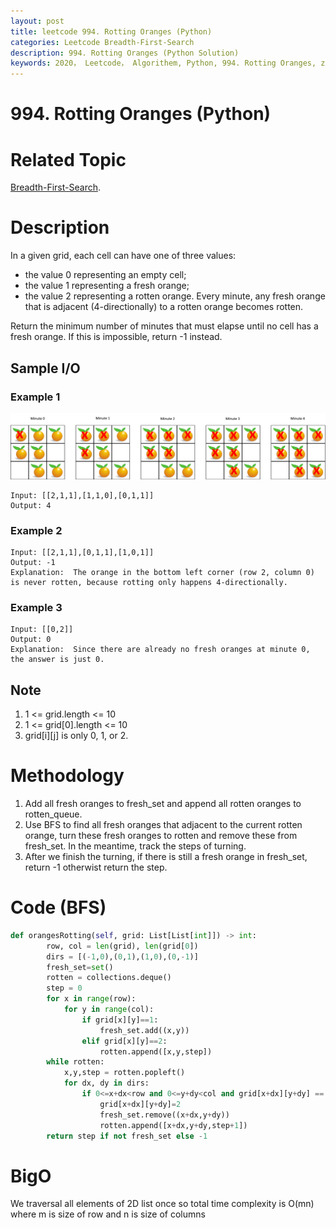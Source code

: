 ```yaml
---
layout: post
title: leetcode 994. Rotting Oranges (Python)
categories: Leetcode Breadth-First-Search
description: 994. Rotting Oranges (Python Solution)
keywords: 2020， Leetcode， Algorithem, Python, 994. Rotting Oranges, zhenyu, Breadth-First-Search, BFS, Breadth First Search
---
```


# 994. Rotting Oranges (Python)

# Related Topic
<a href="/categories/#Breadth-First-Search" target="_blank"> Breadth-First-Search</a>.

# Description
In a given grid, each cell can have one of three values:

* the value 0 representing an empty cell;
* the value 1 representing a fresh orange;
* the value 2 representing a rotten orange.
Every minute, any fresh orange that is adjacent (4-directionally) to a rotten orange becomes rotten.

Return the minimum number of minutes that must elapse until no cell has a fresh orange.  If this is impossible, return -1 instead.


## Sample I/O

### Example 1
![orange](/images/blog/oranges.png)
```
Input: [[2,1,1],[1,1,0],[0,1,1]]
Output: 4
```

### Example 2
```
Input: [[2,1,1],[0,1,1],[1,0,1]]
Output: -1
Explanation:  The orange in the bottom left corner (row 2, column 0) is never rotten, because rotting only happens 4-directionally.
```

### Example 3
```
Input: [[0,2]]
Output: 0
Explanation:  Since there are already no fresh oranges at minute 0, the answer is just 0.
```

## Note
1. 1 <= grid.length <= 10
2. 1 <= grid[0].length <= 10
3. grid[i][j] is only 0, 1, or 2.

# Methodology
1. Add all fresh oranges to fresh_set and append all rotten oranges to rotten_queue.
2. Use BFS to find all fresh oranges that adjacent to the current rotten orange, turn these fresh oranges to rotten and remove these from fresh_set. In the meantime, track the steps of turning.
3. After we finish the turning, if there is still a fresh orange in fresh_set, return -1 otherwist return the step.

# Code (BFS)
```python
def orangesRotting(self, grid: List[List[int]]) -> int:
        row, col = len(grid), len(grid[0])
        dirs = [(-1,0),(0,1),(1,0),(0,-1)]
        fresh_set=set()
        rotten = collections.deque()
        step = 0
        for x in range(row):
            for y in range(col):
                if grid[x][y]==1:
                    fresh_set.add((x,y))
                elif grid[x][y]==2:
                    rotten.append([x,y,step])
        while rotten:
            x,y,step = rotten.popleft()
            for dx, dy in dirs:
                if 0<=x+dx<row and 0<=y+dy<col and grid[x+dx][y+dy] == 1:
                    grid[x+dx][y+dy]=2
                    fresh_set.remove((x+dx,y+dy))
                    rotten.append([x+dx,y+dy,step+1])
        return step if not fresh_set else -1
```
# BigO
We traversal all elements of 2D list once so total time complexity is O(mn) where m is size of row and n is size of columns
